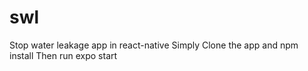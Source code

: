 # swl
Stop water leakage app in react-native
Simply Clone the app and npm install 
Then run expo start
